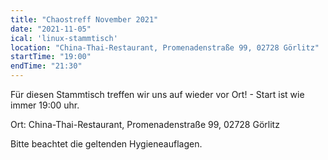 ```yaml
---
title: "Chaostreff November 2021"
date: "2021-11-05"
ical: 'linux-stammtisch'
location: "China-Thai-Restaurant, Promenadenstraße 99, 02728 Görlitz"
startTime: "19:00"
endTime: "21:30"
---
```


Für diesen Stammtisch treffen wir uns auf wieder vor Ort! - Start ist wie immer 19:00 uhr. 

Ort: China-Thai-Restaurant, Promenadenstraße 99, 02728 Görlitz

Bitte beachtet die geltenden Hygieneauflagen.
